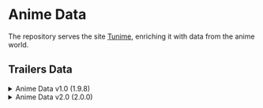 # Anime Data

The repository serves the site [Tunime](https://an0ncer.github.io), enriching it with data from the anime world.

## Trailers Data

<details>
  <summary>Anime Data v1.0 (1.9.8)</summary>

  <code><strong>URL:</strong> https://raw.githubusercontent.com/AN0NCER/anime-data/main/data.json</code>

  <pre><span class="pl-kos">{</span>
    <span class="pl-c1">keys</span>:<span class="pl-kos">{</span>
        <span class="pl-c1">url</span>: <span class="pl-s1">string</span><span class="pl-kos">,</span>
        <span class="pl-c1">img</span>: <span class="pl-s1">string</span><span class="pl-kos">,</span>
        <span class="pl-c1">audio</span>: <span class="pl-s1">string</span><span class="pl-kos">,</span>
        <span class="pl-c1">video</span>: <span class="pl-s1">string</span><span class="pl-kos">,</span>
        <span class="pl-c1">anime</span>:<span class="pl-kos">{</span>
            <span class="pl-c1">name</span>: <span class="pl-s1">string</span><span class="pl-kos">,</span>
            <span class="pl-c1">eng</span>: <span class="pl-s1">string</span><span class="pl-kos">,</span>
            <span class="pl-c1">raiting</span>: <span class="pl-s1">number</span><span class="pl-kos">,</span>
            <span class="pl-c1">id</span>: <span class="pl-s1">string</span><span class="pl-kos">,</span>
            <span class="pl-c1">score</span>: <span class="pl-s1">number</span><span class="pl-kos">,</span>
            <span class="pl-c1">kind</span>: <span class="pl-s1">string</span><span class="pl-kos">,</span>
            <span class="pl-c1">status</span>: <span class="pl-s1">string</span><span class="pl-kos">,</span>
            <span class="pl-c1">season</span>: <span class="pl-s1">string</span> <span class="pl-c1">|</span> <span class="pl-c1">undefined</span><span class="pl-kos">,</span>
            <span class="pl-c1">studio</span>: <span class="pl-s1">string</span>
        <span class="pl-kos">}</span>
    <span class="pl-kos">}</span>
<span class="pl-kos">}</span></pre>
</details>

<details>
  <summary>Anime Data v2.0 (2.0.0)</summary>

  <code><strong>URL:</strong> https://raw.githubusercontent.com/AN0NCER/anime-data/main/data-v2.json</code>

  <pre><span class="pl-kos">[</span>
    <span class="pl-kos">{</span>
        <span class="pl-c1">id</span>: string
        <span class="pl-s1">youtube</span>: <span class="pl-kos">{</span>
            <span class="pl-s1">link</span>: <span class="pl-s1">string</span><span class="pl-kos">,</span>
            <span class="pl-c1">preview</span>: <span class="pl-s1">string</span><span class="pl-kos">,</span>
            <span class="pl-c1">video</span>: <span class="pl-s1">string</span>
        <span class="pl-kos">}</span>
        <span class="pl-s1">anime</span>: <span class="pl-kos">{</span>
            <span class="pl-s1">eng</span>: string<span class="pl-kos">,</span>
            <span class="pl-s1">rus</span>: <span class="pl-s1">string</span><span class="pl-kos">,</span>
            <span class="pl-s1">kind</span>: <span class="pl-s1">string</span><span class="pl-kos">,</span>
            <span class="pl-s1">status</span>: <span class="pl-s1">string</span><span class="pl-kos">,</span>
            <span class="pl-s1">studio</span>: <span class="pl-s1">string</span>
        <span class="pl-kos">}</span>
    <span class="pl-kos">}</span>
<span class="pl-kos">]</span></pre>
</details>